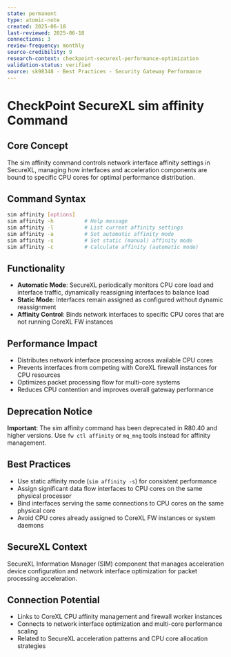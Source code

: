 ```yaml
---
state: permanent
type: atomic-note
created: 2025-06-18
last-reviewed: 2025-06-18
connections: 3
review-frequency: monthly
source-credibility: 9
research-context: checkpoint-securexl-performance-optimization
validation-status: verified
source: sk98348 - Best Practices - Security Gateway Performance
---
```


# CheckPoint SecureXL sim affinity Command

## Core Concept
The sim affinity command controls network interface affinity settings in SecureXL, managing how interfaces and acceleration components are bound to specific CPU cores for optimal performance distribution.

## Command Syntax
```bash
sim affinity [options]
sim affinity -h          # Help message
sim affinity -l          # List current affinity settings
sim affinity -a          # Set automatic affinity mode
sim affinity -s          # Set static (manual) affinity mode
sim affinity -c          # Calculate affinity (automatic mode)
```

## Functionality
- **Automatic Mode**: SecureXL periodically monitors CPU core load and interface traffic, dynamically reassigning interfaces to balance load
- **Static Mode**: Interfaces remain assigned as configured without dynamic reassignment
- **Affinity Control**: Binds network interfaces to specific CPU cores that are not running CoreXL FW instances

## Performance Impact
- Distributes network interface processing across available CPU cores
- Prevents interfaces from competing with CoreXL firewall instances for CPU resources
- Optimizes packet processing flow for multi-core systems
- Reduces CPU contention and improves overall gateway performance

## Deprecation Notice
**Important**: The sim affinity command has been deprecated in R80.40 and higher versions. Use `fw ctl affinity` or `mq_mng` tools instead for affinity management.

## Best Practices
- Use static affinity mode (`sim affinity -s`) for consistent performance
- Assign significant data flow interfaces to CPU cores on the same physical processor
- Bind interfaces serving the same connections to CPU cores on the same physical core
- Avoid CPU cores already assigned to CoreXL FW instances or system daemons

## SecureXL Context
SecureXL Information Manager (SIM) component that manages acceleration device configuration and network interface optimization for packet processing acceleration.

## Connection Potential
- Links to CoreXL CPU affinity management and firewall worker instances
- Connects to network interface optimization and multi-core performance scaling
- Related to SecureXL acceleration patterns and CPU core allocation strategies